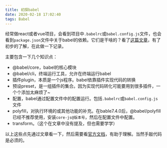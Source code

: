 ```yaml
---
title: 初探babel
date: 2020-02-18 17:02:40
tags: Babel
---
```


<!-- 初探babel -->

经常做react或者vue项目，会看到项目中`.babelrc`或`babel.config.js`文件，也会看到`package.json`文件中关于babel的依赖。它们是干啥的？看了[这篇文章][1]，有了初步的了解，在此做一下记录。

主要包含一下几个知识点：

* @babel/core，babel的核心模块
* @babel/cli，终端运行工具，允许在终端运行babel
* 插件plugin，本质是一个js程序。babel依靠插件实现代码的转换
* 预设preset，是一组插件的集合。因为实现代码转化可能要用到很多插件，一个个添加太麻烦了~
* 配置，babel通过配置文件中的配置运行。包括`.babelrc`或`babel.config.js`文件
* polyfill，对执行环境的或其他功能的补充。在bable7.4.0后，@babel/polyfill已经不推荐使用，安装`core-js@版本号`，然后在配置文件中配置。
* transform。（这个在文章中没有提及，但也需要学学）

以上这些点先通过文章看一下，然后需要看[官方文档][2]，有助于理解。当然手敲代码是必须的。

[1]: https://juejin.im/post/5e477139f265da574c566dda
[2]: https://www.babeljs.cn/docs/
